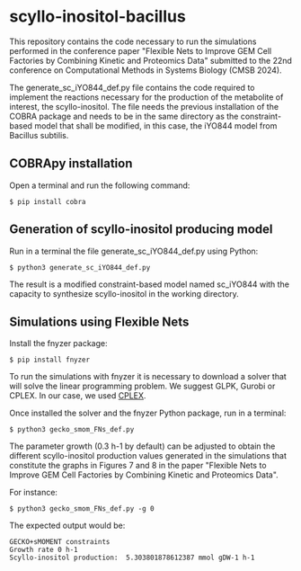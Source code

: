 # scyllo-inositol-bacillus

This repository contains the code necessary to run the simulations performed in the conference paper "Flexible Nets to Improve GEM Cell Factories by
Combining Kinetic and Proteomics Data" submitted to the 22nd conference on Computational Methods in Systems Biology (CMSB 2024).

The generate_sc_iYO844_def.py file contains the code required to implement the reactions necessary for the production of the metabolite 
of interest, the scyllo-inositol. The file needs the previous installation of the COBRA package and needs to be in the same directory as
the constraint-based model that shall be modified, in this case, the iYO844 model from Bacillus subtilis.

## COBRApy installation 

Open a terminal and run the following command:

```
$ pip install cobra
```
## Generation of scyllo-inositol producing model

Run in a terminal the file generate_sc_iYO844_def.py using Python:

```
$ python3 generate_sc_iYO844_def.py
```

The result is a modified constraint-based model named sc_iYO844 with the capacity to synthesize scyllo-inositol in the working directory.

## Simulations using Flexible Nets

Install the fnyzer package: 

```
$ pip install fnyzer
```
To run the simulations with fnyzer it is necessary to download a solver that will solve the linear programming problem. We suggest GLPK, Gurobi or
CPLEX. In our case, we used [CPLEX](https://www.ibm.com/es-es/products/ilog-cplex-optimization-studio).

Once installed the solver and the fnyzer Python package, run in a terminal:

```
$ python3 gecko_smom_FNs_def.py
```
The parameter growth (0.3 h-1 by default) can be adjusted to obtain the different scyllo-inositol production values generated in the simulations 
that constitute the graphs in Figures 7 and 8 in the paper "Flexible Nets to Improve GEM Cell Factories by Combining Kinetic and Proteomics Data".

For instance:

```
$ python3 gecko_smom_FNs_def.py -g 0
```
The expected output would be:

```
GECKO+sMOMENT constraints
Growth rate 0 h-1
Scyllo-inositol production:  5.303801878612387 mmol gDW-1 h-1
```



